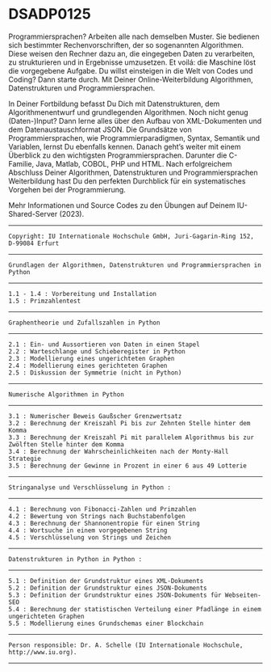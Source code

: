 # DSADP0125

Programmiersprachen? Arbeiten alle nach demselben Muster. Sie bedienen sich bestimmter Rechenvorschriften, der so sogenannten Algorithmen. Diese weisen den Rechner dazu an, die eingegeben Daten zu verarbeiten, zu strukturieren und in Ergebnisse umzusetzen. Et voilá: die Maschine löst die vorgegebene Aufgabe. Du willst einsteigen in die Welt von Codes und Coding? Dann starte durch. Mit Deiner Online-Weiterbildung Algorithmen, Datenstrukturen und Programmiersprachen.  

In Deiner Fortbildung befasst Du Dich mit Datenstrukturen, dem Algorithmenentwurf und grundlegenden Algorithmen. Noch nicht genug (Daten-)Input? Dann lerne alles über den Aufbau von XML-Dokumenten und dem Datenaustauschformat JSON. Die Grundsätze von Programmiersprachen, wie Programmierparadigmen, Syntax, Semantik und Variablen, lernst Du ebenfalls kennen. Danach geht’s weiter mit einem Überblick zu den wichtigsten Programmiersprachen. Darunter die C-Familie, Java, Matlab, COBOL, PHP und HTML. Nach erfolgreichem Abschluss Deiner Algorithmen, Datenstrukturen und Programmiersprachen Weiterbildung hast Du den perfekten Durchblick für ein systematisches Vorgehen bei der Programmierung. 

Mehr Informationen und Source Codes zu den Übungen auf Deinem IU-Shared-Server (2023).

*********************************************************************************************************************
											    	       	
	Copyright: IU Internationale Hochschule GmbH, Juri-Gagarin-Ring 152, D-99084 Erfurt	       		 
										    	       	
*********************************************************************************************************************

	Grundlagen der Algorithmen, Datenstrukturen und Programmiersprachen in Python

*********************************************************************************************************************

	1.1 - 1.4 : Vorbereitung und Installation
	1.5 : Primzahlentest

*********************************************************************************************************************

	Graphentheorie und Zufallszahlen in Python

*********************************************************************************************************************

	2.1 : Ein- und Aussortieren von Daten in einen Stapel
	2.2 : Warteschlange und Schieberegister in Python
	2.3 : Modellierung eines ungerichteten Graphen 
	2.4 : Modellierung eines gerichteten Graphen 	
	2.5 : Diskussion der Symmetrie (nicht in Python)
 
*********************************************************************************************************************

	Numerische Algorithmen in Python

*********************************************************************************************************************

	3.1 : Numerischer Beweis Gaußscher Grenzwertsatz        
	3.2 : Berechnung der Kreiszahl Pi bis zur Zehnten Stelle hinter dem Komma  
	3.3 : Berechnung der Kreiszahl Pi mit parallelem Algorithmus bis zur Zwölften Stelle hinter dem Komma        
	3.4 : Berechnung der Wahrscheinlichkeiten nach der Monty-Hall Strategie 
  	3.5 : Berechnung der Gewinne in Prozent in einer 6 aus 49 Lotterie 
 
*********************************************************************************************************************

	Stringanalyse und Verschlüsselung in Python :

*********************************************************************************************************************

	4.1 : Berechnung von Fibonacci-Zahlen und Primzahlen         
	4.2 : Bewertung von Strings nach Buchstabenfolgen 
	4.3 : Berechnung der Shannonentropie für einen String       
	4.4 : Wortsuche in einem vorgegebenen String
  	4.5 : Verschlüsselung von Strings und Zeichen

*********************************************************************************************************************

	Datenstrukturen in Python in Python :

*********************************************************************************************************************

	5.1 : Definition der Grundstruktur eines XML-Dokuments        
	5.2 : Definition der Grundstruktur eines JSON-Dokuments 
	5.3 : Definition der Grundstruktur eines JSON-Dokuments für Webseiten-SEO       
	5.4 : Berechnung der statistischen Verteilung einer Pfadlänge in einem ungerichteten Graphen
  	5.5 : Modellierung eines Grundschemas einer Blockchain 	

*********************************************************************************************************************

	Person responsible: Dr. A. Schelle (IU Internationale Hochschule, http://www.iu.org).

*********************************************************************************************************************
